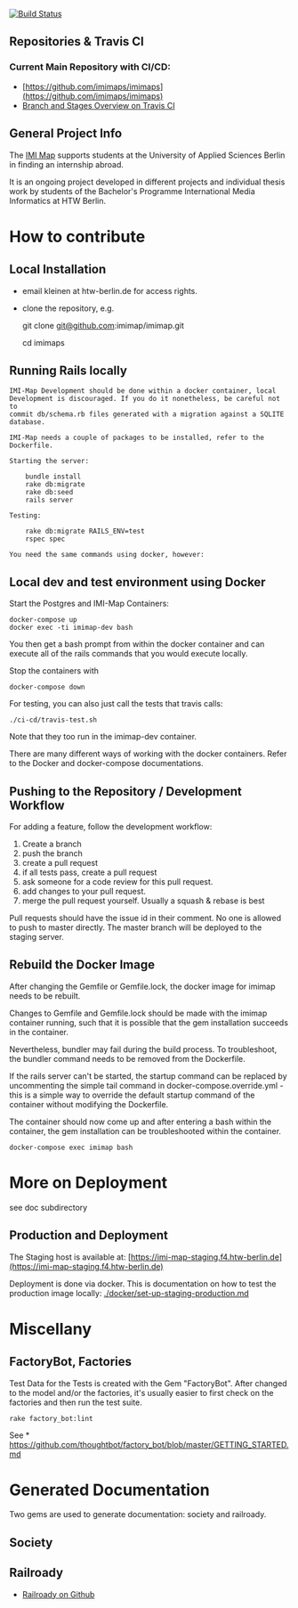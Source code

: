 [![Build Status](https://travis-ci.org/imimap/imimap.svg?branch=master)](https://travis-ci.org/imimap/imimap)

## Repositories & Travis CI

### Current Main Repository with CI/CD:
* [https://github.com/imimaps/imimaps](https://github.com/imimaps/imimaps)
* [Branch and Stages Overview on Travis CI](https://travis-ci.org/imimaps/imimaps/branches)

## General Project Info
The [IMI Map](http://imi-map.f4.htw-berlin.de) supports students at the University of Applied Sciences Berlin in finding an internship abroad.

It is an ongoing project developed in different projects and individual thesis work
by students of the Bachelor's Programme International Media Informatics at HTW Berlin.

# How to contribute

## Local Installation

- email kleinen at htw-berlin.de for access rights.
- clone the repository, e.g.

    git clone git@github.com:imimap/imimap.git

    cd imimaps

## Running Rails locally
    IMI-Map Development should be done within a docker container, local Development is discouraged. If you do it nonetheless, be careful not to
    commit db/schema.rb files generated with a migration against a SQLITE database.

    IMI-Map needs a couple of packages to be installed, refer to the Dockerfile.

    Starting the server:

        bundle install
        rake db:migrate
        rake db:seed
        rails server  

    Testing:

        rake db:migrate RAILS_ENV=test
        rspec spec

    You need the same commands using docker, however:

## Local dev and test environment using Docker

Start the Postgres and IMI-Map Containers:

    docker-compose up
    docker exec -ti imimap-dev bash

You then get a bash prompt from within the docker container and can execute all
of the rails commands that you would execute locally.

Stop the containers with

    docker-compose down

For testing, you can also just call the tests that travis calls:

    ./ci-cd/travis-test.sh

Note that they too run in the imimap-dev container.

There are many different ways of working with the docker containers. Refer to the
Docker and docker-compose documentations.

## Pushing to the Repository / Development Workflow

For adding a feature, follow the development workflow:

1. Create a branch
2. push the branch
3. create a pull request
4. if all tests pass, create a pull request
5. ask someone for a code review for this pull request.
6. add changes to your pull request.
7. merge the pull request yourself. Usually a squash & rebase is best

Pull requests should have the issue id in their comment.
No one is allowed to push to master directly.
The master branch will be deployed to the staging server.

## Rebuild the Docker Image

After changing the Gemfile or Gemfile.lock, the docker image for imimap
needs to be rebuilt.

Changes to Gemfile and Gemfile.lock should be made with the imimap container running, such that it is possible that the gem installation succeeds in the
container.

Nevertheless, bundler may fail during the build process. To troubleshoot,
the bundler command needs to be removed from the Dockerfile.

If the rails server can't be started, the startup command can be replaced by uncommenting the simple tail command in docker-compose.override.yml - this is a simple way to override the default startup command of the container without
modifying the Dockerfile.

The container should now come up and after entering a bash within the container,
the gem installation can be troubleshooted within the container.

    docker-compose exec imimap bash

# More on Deployment

see doc subdirectory

## Production and Deployment

The Staging host is available at: [https://imi-map-staging.f4.htw-berlin.de](https://imi-map-staging.f4.htw-berlin.de)

Deployment is done via docker. This is documentation on how to test
the production image locally: [./docker/set-up-staging-production.md](https://github.com/imimaps/imimaps/blob/master/.docker/set-up-staging-production.md)

# Miscellany

## FactoryBot, Factories

Test Data for the Tests is created with the Gem "FactoryBot".
After changed to the model and/or the factories, it's usually easier to
first check on the factories and then run the test suite.

    rake factory_bot:lint

See
    * https://github.com/thoughtbot/factory_bot/blob/master/GETTING_STARTED.md

# Generated Documentation

Two gems are used to generate documentation: society and railroady.

## Society

## Railroady
* [Railroady on Github](https://github.com/preston/railroady)

